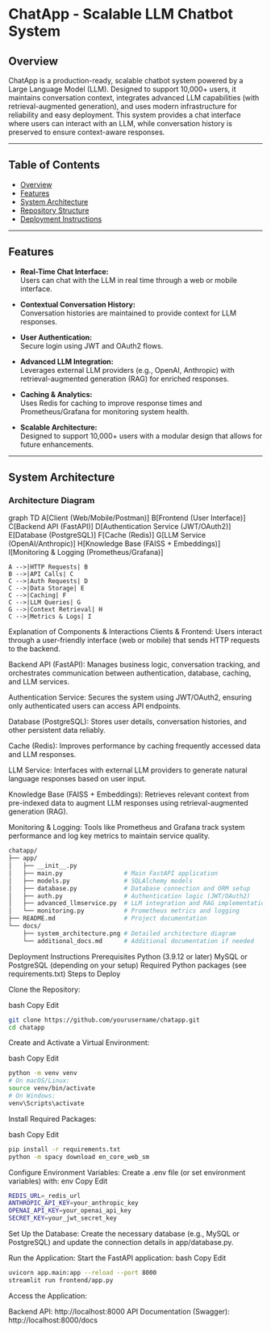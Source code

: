 # ChatApp - Scalable LLM Chatbot System

## Overview

ChatApp is a production-ready, scalable chatbot system powered by a Large Language Model (LLM). Designed to support 10,000+ users, it maintains conversation context, integrates advanced LLM capabilities (with retrieval-augmented generation), and uses modern infrastructure for reliability and easy deployment. This system provides a chat interface where users can interact with an LLM, while conversation history is preserved to ensure context-aware responses.

---

## Table of Contents

- [Overview](#overview)
- [Features](#features)
- [System Architecture](#system-architecture)
- [Repository Structure](#repository-structure)
- [Deployment Instructions](#deployment-instructions)

---

## Features

- **Real-Time Chat Interface:**  
  Users can chat with the LLM in real time through a web or mobile interface.
  
- **Contextual Conversation History:**  
  Conversation histories are maintained to provide context for LLM responses.
  
- **User Authentication:**  
  Secure login using JWT and OAuth2 flows.
  
- **Advanced LLM Integration:**  
  Leverages external LLM providers (e.g., OpenAI, Anthropic) with retrieval-augmented generation (RAG) for enriched responses.
  
- **Caching & Analytics:**  
  Uses Redis for caching to improve response times and Prometheus/Grafana for monitoring system health.
  
- **Scalable Architecture:**  
  Designed to support 10,000+ users with a modular design that allows for future enhancements.

---

## System Architecture

### Architecture Diagram


graph TD
    A[Client (Web/Mobile/Postman)]
    B[Frontend (User Interface)]
    C[Backend API (FastAPI)]
    D[Authentication Service (JWT/OAuth2)]
    E[Database (PostgreSQL)]
    F[Cache (Redis)]
    G[LLM Service (OpenAI/Anthropic)]
    H[Knowledge Base (FAISS + Embeddings)]
    I[Monitoring & Logging (Prometheus/Grafana)]

    A -->|HTTP Requests| B
    B -->|API Calls| C
    C -->|Auth Requests| D
    C -->|Data Storage| E
    C -->|Caching| F
    C -->|LLM Queries| G
    G -->|Context Retrieval| H
    C -->|Metrics & Logs| I



Explanation of Components & Interactions
Clients & Frontend:
Users interact through a user-friendly interface (web or mobile) that sends HTTP requests to the backend.

Backend API (FastAPI):
Manages business logic, conversation tracking, and orchestrates communication between authentication, database, caching, and LLM services.

Authentication Service:
Secures the system using JWT/OAuth2, ensuring only authenticated users can access API endpoints.

Database (PostgreSQL):
Stores user details, conversation histories, and other persistent data reliably.

Cache (Redis):
Improves performance by caching frequently accessed data and LLM responses.

LLM Service:
Interfaces with external LLM providers to generate natural language responses based on user input.

Knowledge Base (FAISS + Embeddings):
Retrieves relevant context from pre-indexed data to augment LLM responses using retrieval-augmented generation (RAG).

Monitoring & Logging:
Tools like Prometheus and Grafana track system performance and log key metrics to maintain service quality.





```bash
chatapp/
├── app/
│   ├── __init__.py
│   ├── main.py                 # Main FastAPI application
│   ├── models.py               # SQLAlchemy models
│   ├── database.py             # Database connection and ORM setup
│   ├── auth.py                 # Authentication logic (JWT/OAuth2)
│   ├── advanced_llmservice.py  # LLM integration and RAG implementation
│   └── monitoring.py           # Prometheus metrics and logging
├── README.md                   # Project documentation
└── docs/
    ├── system_architecture.png # Detailed architecture diagram
    └── additional_docs.md      # Additional documentation if needed


```


Deployment Instructions
Prerequisites
Python (3.9.12 or later)
MySQL or PostgreSQL (depending on your setup)
Required Python packages (see requirements.txt)
Steps to Deploy


Clone the Repository:

bash
Copy
Edit
```bash
git clone https://github.com/yourusername/chatapp.git
cd chatapp
```

Create and Activate a Virtual Environment:

bash
Copy
Edit


```bash
python -m venv venv
# On macOS/Linux:
source venv/bin/activate
# On Windows:
venv\Scripts\activate
```
Install Required Packages:

bash
Copy
Edit
```bash
pip install -r requirements.txt
python -m spacy download en_core_web_sm
```




Configure Environment Variables:
Create a .env file (or set environment variables) with:
env
Copy
Edit
```bash
REDIS_URL=_redis_url
ANTHROPIC_API_KEY=your_anthropic_key
OPENAI_API_KEY=your_openai_api_key
SECRET_KEY=your_jwt_secret_key
```


Set Up the Database:
Create the necessary database (e.g., MySQL or PostgreSQL) and update the connection details in app/database.py.


Run the Application:
Start the FastAPI application:
bash
Copy
Edit
```bash
uvicorn app.main:app --reload --port 8000
streamlit run frontend/app.py
```


Access the Application:

Backend API: http://localhost:8000
API Documentation (Swagger): http://localhost:8000/docs

